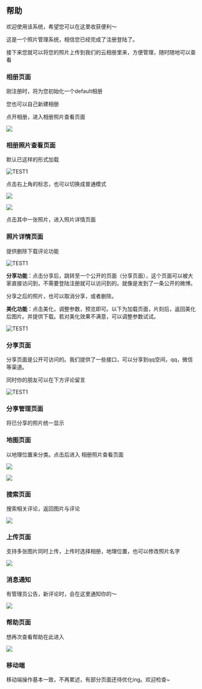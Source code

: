 ## 帮助

欢迎使用该系统，希望您可以在这里收获便利～

这是一个照片管理系统，相信您已经完成了注册登陆了。

接下来您就可以将您的照片上传到我们的云相册里来，方便管理，随时随地可以查看

### 相册页面

刚注册时，将为您初始化一个default相册

您也可以自己新建相册 

点开相册，进入相册照片查看页面

![](img/albumpage.png)

###  相册照片查看页面
默认已这样的形式加载

![TEST1](img/TEST1.png)

点击右上角的标志，也可以切换成普通模式

![](img/icon1.png)

![](img/album2.png)

点击其中一张照片，进入照片详情页面

###  照片详情页面

提供删除下载评论功能

![TEST1](img/show_photo.png)

**分享功能**：点击分享后，跳转至一个公开的页面（分享页面），这个页面可以被大家直接访问到，不需要登陆注册就可以访问到的。就像是发到了一条公开的微博。

分享之后的照片，也可以取消分享，或者删除。

**美化功能**：点击美化，调整参数，预览即可。以下为加载页面，片刻后，返回美化后图片。并提供下载。若对美化效果不满意，可以调整参数试试。

![TEST1](img/loading.png)


### 分享页面

分享页面是公开可访问的。我们提供了一些接口，可以分享到qq空间，qq，微信等渠道。

同时你的朋友可以在下方评论留言

![TEST1](img/t3.png)

### 分享管理页面

将已分享的照片统一显示

### 地图页面

以地理位置来分类。点击后进入 相册照片查看页面

![](img/mapclick.png)

![](img/t4.png)

### 搜索页面

搜索相关评论，返回图片与评论

![](img/search.png)

### 上传页面

支持多张图片同时上传，上传时选择相册，地理位置，也可以修改照片名字

![](img/upload.png)


### 消息通知

有管理员公告，新评论时，会在这里通知你的～

![](img/notice.png)

### 帮助页面

想再次查看帮助在此进入

![](img/help.png)

### 移动端

移动端操作基本一致，不再累述，有部分页面还待优化ing。欢迎检查~